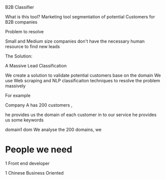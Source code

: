 B2B Classifier 


What is this tool?
 Marketing tool segmentation of potential Customers
 for B2B companies 

Problem to resolve

Small and Medium size companies  don't have the necessary human resource to find new leads

The Solution: 

A Massive Lead Classification 

We create a solution to validate potential customers base on the domain
We use Web scraping and NLP classificaiton techniques to resolve the problem massively

For example

Company A has 200 customers , 

he provides us the domain of each customer in to our service
he provides us some keywords


domain1 
dom
We analyse the 200 domains, we 


# People we need



1 Front end developer

1 Chinese Business Oriented


